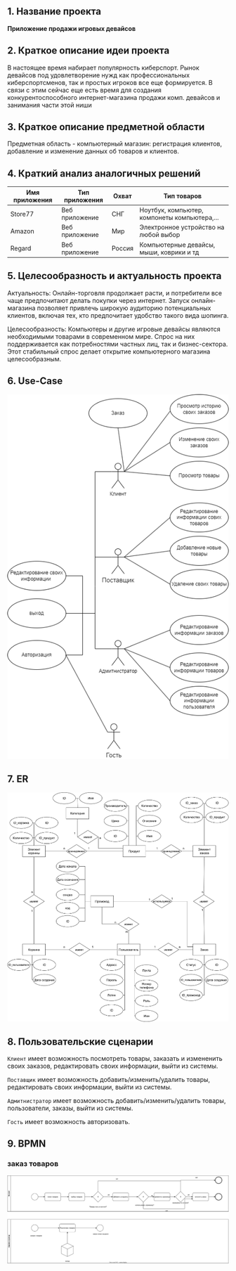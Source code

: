 ## 1. Название проекта
**Приложение продажи игровых девайсов** 

## 2. Краткое описание идеи проекта  

В настоящее время набирает популярность киберспорт. Рынок девайсов под удовлетворение нужд как профессиональных киберспортсменов, так и простых игроков все еще формируется. В связи с этим сейчас еще есть время для создания конкурентоспособного интернет-магазина продажи комп. девайсов и занимания части этой ниши

## 3. Краткое описание предметной области  

Предметная область - компьютерный магазин: регистрация клиентов, добавление и изменение данных об товаров и клиентов.

## 4. Краткий анализ аналогичных решений

Имя приложения|Тип приложения|Охват|Тип товаров
---|---|---|---
Store77|Веб приложение|СНГ|Ноутбук, компьютер, компонеты компьютера,...
Amazon|Веб приложение|Мир|Электронное устройство на любой выбор
Regard|Веб приложение|Россия|Компьютерные девайсы, мыши, коврики и тд

## 5. Целесообразность и актуальность проекта

Актуальность: Онлайн-торговля продолжает расти, и потребители все чаще предпочитают делать покупки через интернет. Запуск онлайн-магазина позволяет привлечь широкую аудиторию потенциальных клиентов, включая тех, кто предпочитает удобство такого вида шопинга.

Целесообразность: Компьютеры и другие игровые девайсы являются необходимыми товарами в современном мире. Спрос на них поддерживается как потребностями частных лиц, так и бизнес-сектора. Этот стабильный спрос делает открытие компьютерного магазина целесообразным.

## 6. Use-Case  

![Use-Case](./img/use_case.png)

## 7. ER 

![ER](./img/er_diagram.svg)

## 8. Пользовательские сценарии  

`Клиент` имеет возможность посмотреть товары, заказать и измененить своих заказов, редактировать своих информации, выйти из системы.

`Поставщик` имеет возможность добавить/изменить/удалить товары, редактировать своих информации, выйти из системы.

`Адмитнистратор` имеет возможность добавить/изменить/удалить товары, пользователи, заказы, выйти из системы. 

`Гость` имеет возможность авторизовать.

## 9. BPMN 

### заказ товаров

![Checkin](./img/bpmnnew.svg)

